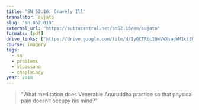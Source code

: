 ```yaml
---
title: "SN 52.10: Gravely Ill"
translator: sujato
slug: "sn.052.010"
external_url: "https://suttacentral.net/sn52.10/en/sujato"
formats: [pdf]
drive_links: ["https://drive.google.com/file/d/1yGCTRtc1QmVWXsagWM1ct3kICQoVvhts"]
course: imagery
tags:
  - sn
  - problems
  - vipassana
  - chaplaincy
year: 2018
---
```


> "What meditation does Venerable Anuruddha practice so that physical pain doesn’t occupy his mind?"

